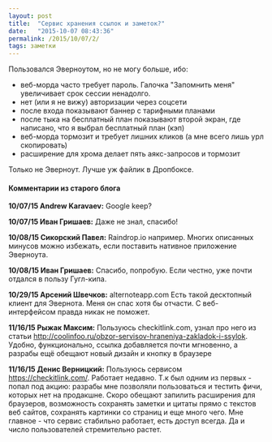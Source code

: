 ```yaml
---
layout: post
title:  "Сервис хранения ссылок и заметок?"
date:   "2015-10-07 08:43:36"
permalink: /2015/10/07/2/
tags: заметки
---
```


Пользовался Эверноутом, но не могу больше, ибо:

 - веб-морда часто требует пароль. Галочка "Запомнить меня"
   увеличивает срок сессии ненадолго.
 - нет (или я не вижу) авторизации через соцсети
 - после входа показывают баннер с тарифными планами
 - после тыка на бесплатный план показывают второй экран, где
   написано, что я выбрал бесплатный план (кэп)
 - веб-морда тормозит и требует лишних кликов (а мне всего лишь урл
   скопировать)
 - расширение для хрома делает пять аякс-запросов и тормозит

Только не Эверноут. Лучше уж файлик в Дропбоксе.


#### Комментарии из старого блога


**10/07/15 Andrew Karavaev:** Google keep?


**10/07/15 Иван Гришаев:** Даже не знал, спасибо!


**10/08/15 Сикорский Павел:** Raindrop.io например.  Многих описанных
минусов можно избежать, если поставить нативное приложение Эверноута.


**10/08/15 Иван Гришаев:** Спасибо, попробую. Если честно, уже почти отдался в пользу Гугл-кипа.



**10/29/15 Арсений Швечков:** alternoteapp.com Есть такой десктопный
клиент для Эвернота. Меня он спас хотя бы отчасти. С веб-интерфейсом
правда никак не поможет.


**11/16/15 Рыжак Максим:** Пользуюсь checkitlink.com, узнал про него
  из статьи
  http://coolinfoo.ru/obzor-servisov-hraneniya-zakladok-i-ssylok. Удобно,
  функционально, ссылка добавляется почти мгновенно, а разрабы ещё
  обещают новый дизайн и кнопку в браузере



**11/16/15 Денис Верницкий:** Пользуюсь сервисом
https://checkitlink.com/.  Работает недавно. Т.к был одним из первых -
попал под акцию: разрабы мне позволяли пользоваться и тестить фичи,
которых нет на продакшне. Скоро обещают запилить расширения для
браузеров, возможность сохранять заметки и цитаты прямо с текстов веб
сайтов, сохранять картинки со страниц и еще много чего. Мне главное -
что сервис стабильно работает, есть доступ всегда. Да и число
пользователей стремительно растет.
